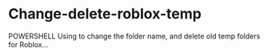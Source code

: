 # Change-delete-roblox-temp
POWERSHELL 
Using to change the folder name, and delete old temp folders for Roblox... 

